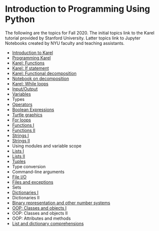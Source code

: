 <html>
    <head>
<!--include head.txt -->
        <title>
            Introduction to Programming Using Python
        </title>
    </head>

 <body>
<!--include logo.txt -->
<!--include menu.txt -->

# Introduction to Programming Using Python

The following are the topics for Fall 2020.
The initial topics link to the Karel tutorial provided by Stanford University.
Latter topics link to Jupyter Notebooks created by NYU faculty and teaching
assistants.

- [Introduction to
Karel](https://compedu.stanford.edu/karel-reader/docs/python/en/chapter1.html)
- [Programming
Karel](https://compedu.stanford.edu/karel-reader/docs/python/en/chapter2.html)
- [Karel:
Functions](https://compedu.stanford.edu/karel-reader/docs/python/en/chapter3.html)
- [Karel: If
statement](https://compedu.stanford.edu/karel-reader/docs/python/en/chapter7.html)
- [Karel: Functional
decomposition](https://compedu.stanford.edu/karel-reader/docs/python/en/chapter4.html)
- [Notebook on
decomposition](https://github.com/gcallah/IntroPython/blob/master/notebooks/Decomposition.ipynb)
- [Karel: While
loops](https://compedu.stanford.edu/karel-reader/docs/python/en/chapter6.html)
- [Input/Output](https://github.com/gcallah/IntroPython/blob/master/notebooks/InputOutput.ipynb)
- [Variables](https://github.com/gcallah/IntroPython/blob/master/notebooks/Variables.ipynb)
- Types
- [Operators](https://github.com/gcallah/IntroPython/blob/master/notebooks/Operators.ipynb)
- [Boolean
Expressions](https://github.com/gcallah/IntroPython/blob/master/notebooks/BooleanExpr.ipynb)
- [Turtle graphics](https://github.com/gcallah/IntroPython/blob/master/notebooks/Turtle.ipynb)
- [For
loops](https://github.com/gcallah/IntroPython/blob/master/notebooks/ForLoop.ipynb)
- [Functions
I](https://github.com/gcallah/IntroPython/blob/master/notebooks/Functions.ipynb)
- [Functions
II](https://github.com/gcallah/IntroPython/blob/master/notebooks/Functions2.ipynb)
- [Strings
I](https://github.com/gcallah/IntroPython/blob/master/notebooks/Strings.ipynb)
- [Strings
II](https://github.com/gcallah/IntroPython/blob/master/notebooks/String2.ipynb)
- Using modules and variable scope
- [Lists
I](https://github.com/gcallah/IntroPython/blob/master/notebooks/Lists1.ipynb)
- [Lists
II](https://github.com/gcallah/IntroPython/blob/master/notebooks/Lists2.ipynb)
- [Tuples](https://github.com/gcallah/IntroPython/blob/master/notebooks/Tuples.ipynb)
- Type conversion
- Command-line arguments
- [File
I/O](https://github.com/gcallah/IntroPython/blob/master/notebooks/Files1.ipynb)
- [Files and
exceptions](https://github.com/gcallah/IntroPython/blob/master/notebooks/FilesAndExceptions.ipynb)
- Sets
- [Dictionaries
I](https://github.com/gcallah/IntroPython/blob/master/notebooks/Dictionaries1.ipynb)
- Dictionaries II
- [Binary representation and other number
systems](https://github.com/gcallah/IntroPython/blob/master/notebooks/NumberRep.ipynb)
- [OOP: Classes and objects
I](https://github.com/gcallah/IntroPython/blob/master/notebooks/OOP.ipynb)
- OOP: Classes and objects II
- OOP: Attributes and methods
- [List and dictionary
comprehensions](https://github.com/gcallah/IntroPython/blob/master/notebooks/ListComprehensions.ipynb)

</body>
</html>

